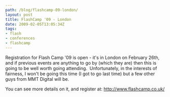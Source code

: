 ```yaml
---
path: /blog/flashcamp-09-london/
layout: post
title: FlashCamp '09 - London
date: 2009-02-05T13:05:34Z
tags:
- flash
- conferences
- flashcamp
---
```


Registration for Flash Camp '09 is open - it's in London on February 26th, and if previous events are anything to go by (which they are) then this is going to be well worth going attending.  Unfortunately, in the interests of fairness, I won't be going this time (I got to go last time) but a few other guys from MMT Digital will be.

You can see more details on it, and register at: <a href="http://www.flashcamp.co.uk/">http://www.flashcamp.co.uk/</a>